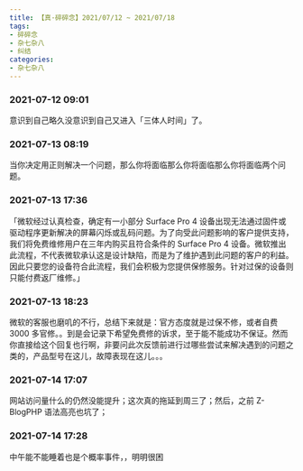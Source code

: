 ```yaml
---
title: 【真·碎碎念】2021/07/12 ~ 2021/07/18
tags:
- 碎碎念
- 杂七杂八
- 纠结
categories:
- 杂七杂八
---
```

### 2021-07-12 09:01
意识到自己略久没意识到自己又进入「三体人时间」了。

<!--more-->

### 2021-07-13 08:19
当你决定用正则解决一个问题，那么你将面临那么你将面临那么你将面临两个问题。

### 2021-07-13 17:36
「微软经过认真检查，确定有一小部分 Surface Pro 4 设备出现无法通过固件或驱动程序更新解决的屏幕闪烁或乱码问题。为了向受此问题影响的客户提供支持，我们将免费维修用户在三年内购买且符合条件的 Surface Pro 4 设备。微软推出此流程，不代表微软承认这是设计缺陷，而是为了维护遇到此问题的客户的利益。因此只要您的设备符合此流程，我们会积极为您提供保修服务。针对过保的设备则只能付费返厂维修。」

### 2021-07-13 18:23
微软的客服也磨叽的不行，总结下来就是：官方态度就是过保不修，或者自费 3000 多官修。。到是会记录下希望免费修的诉求，至于能不能成功不保证。然而你直接给这个回复也行啊，非要问此次反馈前进行过哪些尝试来解决遇到的问题之类的，产品型号在这儿，故障表现在这儿。。。

### 2021-07-14 17:07
网站访问量什么的仍然没能提升；这次真的拖延到周三了；然后，之前 Z-BlogPHP 语法高亮也坑了；

### 2021-07-14 17:28
中午能不能睡着也是个概率事件，，明明很困
